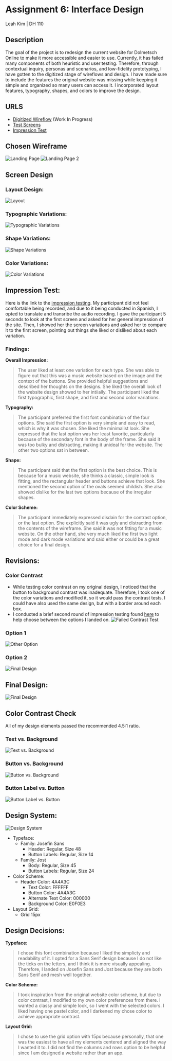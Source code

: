 # Assignment 6: Interface Design
Leah Kim | DH 110 

## Description 
The goal of the project is to redesign the current website for Dolmetsch Online to make it more accessible and easier to use. Currently, it has failed many components of both heuristic and user testing. Therefore, through contextual inquiry, personas and scenarios, and low-fidelity prototyping, I have gotten to the digitized stage of wireflows and design. I have made sure to include the features the original website was missing while keeping it simple and organized so many users can access it. I incorporated layout features, typography, shapes, and colors to improve the design.

## URLS
* [Digitized Wireflow](https://www.figma.com/file/h9HHhIkJXN9FrmBs2t9uUU/DH110-Wireflow?node-id=0%3A1) (Work In Progress)
* [Test Screens](https://www.figma.com/file/gRPsoX1IyXzslvBWcAFNdP/DH110-A06?node-id=0%3A1)
* [Impression Test](https://docs.google.com/document/d/1307xjscFXHnr1prwZGvhlA7D4_dW_IkSPceggIUwF5s/edit?usp=sharing)

## Chosen Wireframe
![Landing Page](chosenwireframe.png)
![Landing Page 2](original.png)

## Screen Design

### Layout Design:
![Layout](layout.png)

### Typographic Variations:
![Typographic Variations](type.png)

### Shape Variations:
![Shape Variations](shape.png)

### Color Variations:
![Color Variations](color.png)

## Impression Test:
Here is the link to the [impression testing](https://docs.google.com/document/d/1307xjscFXHnr1prwZGvhlA7D4_dW_IkSPceggIUwF5s/edit?usp=sharing). My participant did not feel comfortable being recorded, and due to it being conducted in Spanish, I opted to translate and transribe the audio recording. I gave the participant 5 seconds to look at the first screen and asked for her general impression of the site. Then, I showed her the screen variations and asked her to compare it to the first screen, pointing out things she liked or disliked about each variation.

### Findings:
**Overall Impression:**
> The user liked at least one variation for each type. She was able to figure out that this was a music website based on the image and the context of the buttons. She provided helpful suggestions and described her thoughts on the designs. She liked the overall look of the website design showed to her intiially. The participant liked the first typographic, first shape, and first and second color variations.

**Typography:**
> The participant preferred the first font combination of the four options. She said the first option is very simple and easy to read, which is why it was chosen. She liked the minimalist look. She expressed that the last option was her least favorite, particularly because of the secondary font in the body of the frame. She said it was too bulky and distracting, making it unideal for the website. The other two options sat in between.

**Shape:**
> The participant said that the first option is the best choice. This is because for a music website, she thinks a classic, simple look is fitting, and the rectangular header and buttons achieve that look. She mentioned the second option of the ovals seemed childish. She also showed dislike for the last two options because of the irregular shapes. 

**Color Scheme:**
> The participant immediately expressed disdain for the contrast option, or the last option. She explicitly said it was ugly and distracting from the contents of the wireframe. She said it was not fitting for a music website. On the other hand, she very much liked the first two light mode and dark mode variations and said either or could be a great choice for a final design.

## Revisions:

### Color Contrast
* While testing color contrast on my original design, I noticed that the button to background contrast was inadequate. Therefore, I took one of the color variations and modified it, so it would pass the contrast tests. I could have also used the same design, but with a border around each box.
* I conducted a brief second round of impression testing found [here](https://docs.google.com/document/d/1fL82GICoCVBPeAlspD23MXGGwm8ZXMJYsHzqrpSHH5c/edit?usp=sharing) to help choose between the options I landed on.
![Failed Contrast Test](fail.png)

### Option 1
![Other Option](other.png)

### Option 2
![Final Design](final.png)

## Final Design:
![Final Design](final.png)

## Color Contrast Check
All of my design elements passed the recommended 4.5:1 ratio.

### Text vs. Background
![Text vs. Background](textback.png)
### Button vs. Background
![Button vs. Background](btnback.png)
### Button Label vs. Button
![Button Label vs. Button](btn.png)


## Design System:
![Design System](design.png)
* Typeface:
  * Family: Josefin Sans
    * Header: Regular, Size 48
    * Button Labels: Regular, Size 14
  * Family: Jost
    * Body: Regular, Size 45
    * Button Labels: Regular, Size 24
* Color Scheme:
  * Header Color: 4A4A3C
    * Text Color: FFFFFF
    * Button Color: 4A4A3C
    * Alternate Text Color: 000000
    * Background Color: E0F0E3 
* Layout Grid:
  * Grid 15px

## Design Decisions:
**Typeface:**
> I chose this font combination because I liked the simplicty and readability of it. I opted for a Sans Serif design because I do not like the ticks on the letters, and I think it is more visually appealing. Therefore, I landed on Josefin Sans and Jost because they are both Sans Serif and mesh well together.

**Color Scheme:** 
> I took inspiration from the original website color scheme, but due to color contrast, I modified to my own color preferences from there. I wanted a classy and simple look, so I went with the selected colors. I liked having one pastel color, and I darkened my chose color to achieve appropriate contrast.

**Layout Grid:**
> I chose to use the grid option with 15px because personally, that one was the easiest to have all my elements centered and aligned the way I wanted it to. I did not find the columns and rows option to be helpful since I am designed a website rather than an app.
